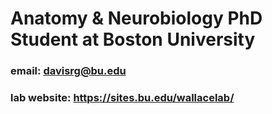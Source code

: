 # Anatomy & Neurobiology PhD Student at Boston University
### email: davisrg@bu.edu
### lab website: https://sites.bu.edu/wallacelab/

<!---
davisreinaguerra/davisreinaguerra is a ✨ special ✨ repository because its `README.md` (this file) appears on your GitHub profile.
You can click the Preview link to take a look at your changes.
--->
